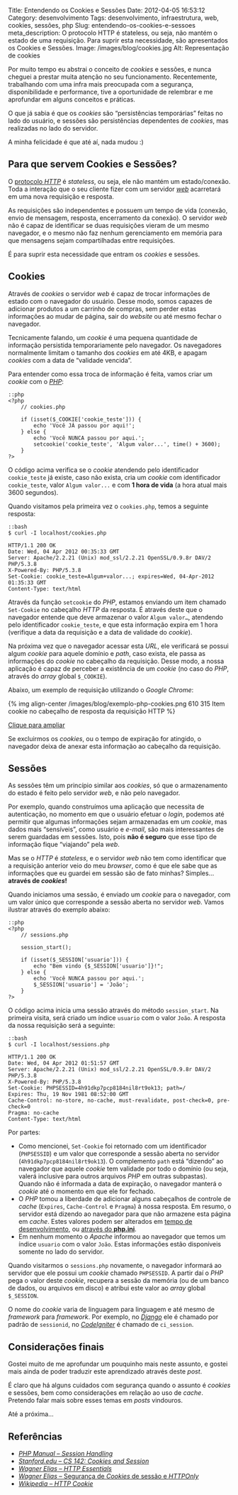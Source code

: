 Title: Entendendo os Cookies e Sessões
Date: 2012-04-05 16:53:12
Category: desenvolvimento
Tags: desenvolvimento, infraestrutura, web, cookies, sessões, php
Slug: entendendo-os-cookies-e-sessoes
meta_description: O protocolo HTTP é stateless, ou seja, não mantém o estado de uma requisição. Para suprir esta necessidade, são apresentados os Cookies e Sessões.
Image: /images/blog/cookies.jpg
Alt: Representação de cookies

Por muito tempo eu abstrai o conceito de
_cookies_ e sessões, e nunca cheguei a prestar muita atenção no seu
funcionamento. Recentemente, trabalhando com uma infra mais preocupada
com a segurança, disponibilidade e performance, tive a oportunidade de
relembrar e me aprofundar em alguns conceitos e práticas.

<!-- PELICAN_END_SUMMARY -->

O que já sabia é que os _cookies_ são “persistências temporárias” feitas
no lado do usuário, e sessões são persistências dependentes de
_cookies_, mas realizadas no lado do servidor.

A minha felicidade é que até aí, nada mudou :)

## Para que servem Cookies e Sessões?

O [protocolo *HTTP*][] é _stateless_, ou seja, ele não mantém um
estado/conexão. Toda a interação que o seu cliente fizer com um servidor
[*web*][] acarretará em uma nova requisição e resposta.

As requisições são independentes e possuem um tempo de vida (conexão,
envio de mensagem, resposta, encerramento da conexão). O servidor _web_
não é capaz de identificar se duas requisições vieram de um mesmo
navegador, e o mesmo não faz nenhum gerenciamento em memória para que
mensagens sejam compartilhadas entre requisições.

É para suprir esta necessidade que entram os _cookies_ e sessões.

## Cookies

Através de _cookies_ o servidor _web_ é capaz de trocar informações de
estado com o navegador do usuário. Desse modo, somos capazes de
adicionar produtos a um carrinho de compras, sem perder estas
informações ao mudar de página, sair do _website_ ou até mesmo fechar o
navegador.

Tecnicamente falando, um _cookie_ é uma pequena quantidade de informação
persistida temporariamente pelo navegador. Os navegadores normalmente
limitam o tamanho dos _cookies_ em até 4KB, e apagam _cookies_ com a
data de “validade vencida”.

Para entender como essa troca de informação é feita, vamos criar um
_cookie_ com o [*PHP*][]:

    ::php
    <?php
        // cookies.php

        if (isset($_COOKIE['cookie_teste'])) {
            echo 'Você JÁ passou por aqui!';
        } else {
            echo 'Você NUNCA passou por aqui.';
            setcookie('cookie_teste', 'Algum valor...', time() + 3600);
        }
    ?>

O código acima verifica se o _cookie_ atendendo pelo identificador
`cookie_teste` já existe, caso não exista, cria um _cookie_ com
identificador `cookie_teste`, valor `Algum valor...` e com **1
hora de vida** (a hora atual mais 3600 segundos).

Quando visitamos pela primeira vez o `cookies.php`, temos a seguinte
resposta:

    ::bash
    $ curl -I localhost/cookies.php

    HTTP/1.1 200 OK
    Date: Wed, 04 Apr 2012 00:35:33 GMT
    Server: Apache/2.2.21 (Unix) mod_ssl/2.2.21 OpenSSL/0.9.8r DAV/2 PHP/5.3.8
    X-Powered-By: PHP/5.3.8
    Set-Cookie: cookie_teste=Algum+valor...; expires=Wed, 04-Apr-2012 01:35:33 GMT
    Content-Type: text/html

Através da função `setcookie` do _PHP_, estamos enviando um item
chamado `Set-Cookie` no cabeçalho _HTTP_ da resposta. É através deste
que o navegador entende que deve armazenar o valor `Algum valor…`,
atendendo pelo identificador `cookie_teste`, e que esta informação
expira em 1 hora (verifique a data da requisição e a data de validade do
_cookie_).

Na próxima vez que o navegador acessar esta _URL_, ele verificará se
possui algum _cookie_ para aquele domínio e _path_, caso exista, ele
passa as informações do _cookie_ no cabeçalho da requisição. Desse modo,
a nossa aplicação é capaz de perceber a existência de um _cookie_ (no
caso do _PHP_, através do _array_ global `$_COOKIE`).

Abaixo, um exemplo de requisição utilizando o _Google Chrome_:

{% img align-center /images/blog/exemplo-php-cookies.png 610 315 Item cookie no cabeçalho de resposta da requisição HTTP %}

[Clique para ampliar](/images/blog/exemplo-php-cookies.png)

Se excluirmos os _cookies_, ou o tempo de expiração for atingido, o
navegador deixa de anexar esta informação ao cabeçalho da requisição.

## Sessões

As sessões têm um princípio similar aos _cookies_, só que o
armazenamento do estado é feito pelo servidor _web_, e não pelo
navegador.

Por exemplo, quando construímos uma aplicação que necessita de
autenticação, no momento em que o usuário efetuar o _login_, podemos até
permitir que algumas informações sejam armazenadas em um _cookie_, mas
dados mais “sensíveis”, como usuário e _e-mail_, são mais interessantes
de serem guardadas em sessões. Isto, pois **não é seguro** que esse tipo
de informação fique “viajando” pela _web_.

Mas se o _HTTP_ é _stateless_, e o servidor _web_ não tem como
identificar que a requisição anterior veio do meu _browser_, como é que
ele sabe que as informações que eu guardei em sessão são de fato minhas?
Simples… **através de _cookies_!**

Quando iniciamos uma sessão, é enviado um _cookie_ para o navegador, com
um valor único que corresponde a sessão aberta no servidor _web_. Vamos
ilustrar através do exemplo abaixo:

    ::php
    <?php
        // sessions.php

        session_start();

        if (isset($_SESSION['usuario'])) {
            echo "Bem vindo {$_SESSION['usuario']}!";
        } else {
            echo 'Você NUNCA passou por aqui.';
            $_SESSION['usuario'] = 'João';
        }
    ?>

O código acima inicia uma sessão através do método `session_start`.
Na primeira visita, será criado um índice `usuario` com o valor
`João`. A resposta da nossa requisição será a seguinte:

    ::bash
    $ curl -I localhost/sessions.php

    HTTP/1.1 200 OK
    Date: Wed, 04 Apr 2012 01:51:57 GMT
    Server: Apache/2.2.21 (Unix) mod_ssl/2.2.21 OpenSSL/0.9.8r DAV/2 PHP/5.3.8
    X-Powered-By: PHP/5.3.8
    Set-Cookie: PHPSESSID=4h91dkp7pcp8184nil8rt9ok13; path=/
    Expires: Thu, 19 Nov 1981 08:52:00 GMT
    Cache-Control: no-store, no-cache, must-revalidate, post-check=0, pre-check=0
    Pragma: no-cache
    Content-Type: text/html

Por partes:

- Como mencionei, `Set-Cookie` foi retornado com um identificador
  (`PHPSESSID`) e um valor que corresponde a sessão aberta no
  servidor (`4h91dkp7pcp8184nil8rt9ok13`). O complemento `path`
  está “dizendo” ao navegador que aquele _cookie_ tem validade por
  todo o domínio (ou seja, valerá inclusive para outros arquivos _PHP_
  em outras subpastas). Quando não é informada a data de expiração, o
  navegador manterá o _cookie_ até o momento em que ele for fechado.
- O _PHP_ tomou a liberdade de adicionar alguns cabeçalhos de controle
  de _cache_ (`Expires`, `Cache-Control` e `Pragma`) à nossa
  resposta. Em resumo, o servidor está dizendo ao navegador para que
  não armazene esta página em _cache_. Estes valores podem ser
  alterados em [tempo de desenvolvimento][], ou [através do **php.ini**][].
- Em nenhum momento o _Apache_ informou ao navegador que temos um
  índice `usuario` com o valor `João`. Estas informações estão
  disponíveis somente no lado do servidor.

Quando visitarmos o `sessions.php` novamente, o navegador informará ao
servidor que ele possui um _cookie_ chamado `PHPSESSID`. A partir daí
o _PHP_ pega o valor deste _cookie_, recupera a sessão da memória (ou de
um banco de dados, ou arquivos em disco) e atribui este valor ao _array_
global `$_SESSION`.

O nome do _cookie_ varia de linguagem para linguagem e até mesmo de
_framework_ para _framework_. Por exemplo, no [*Django*][] ele é chamado
por padrão de `sessionid`, no [*CodeIgniter*][] é chamado de
`ci_session`.

## Considerações finais

Gostei muito de me aprofundar um pouquinho mais neste assunto, e gostei
mais ainda de poder traduzir este aprendizado através deste _post_.

É claro que há alguns cuidados com segurança quando o assunto é
_cookies_ e sessões, bem como considerações em relação ao uso de
_cache_. Pretendo falar mais sobre esses temas em _posts_ vindouros.

Até a próxima…

## Referências

- [*PHP Manual – Session Handling*][]
- [*Stanford.edu – CS 142: Cookies and Session*][]
- [*Wagner Elias* – *HTTP Essentials*][]
- [*Wagner Elias* – Segurança de *Cookies* de sessão e *HTTPOnly*][]
- [*Wikipedia – HTTP Cookie*][]

[protocolo *http*]: http://wagnerelias.com/2009/02/06/http-essentials/ "Conheça mais sobre o protocolo HTTP"
[*web*]: {tag}web "Leia mais sobre Web"
[*php*]: {tag}php "Leia mais sobre PHP"
[tempo de desenvolvimento]: http://www.php.net/manual/en/ref.session.php "PHP: Session functions"
[através do **php.ini**]: http://www.php.net/manual/en/session.configuration.php "PHP: Runtime configuration"
[*django*]: {tag}django "Leia mais sobre Django"
[*codeigniter*]: {tag}codeigniter "Leia mais sobre CodeIgniter"
[*php manual – session handling*]: http://www.php.net/manual/en/book.session.php "Confira a documentação oficial do PHP que fala sobre Sessões"
[*stanford.edu – cs 142: cookies and session*]: http://www.stanford.edu/~ouster/cgi-bin/cs142-fall10/lecture.php?topic=cookie "Material resumido, mas muito bom, sobre sessões e Cookies"
[*wagner elias* – *http essentials*]: http://wagnerelias.com/2009/02/06/http-essentials/ "Wagner nos apresenta de forma objetiva o funcionamento do protocolo HTTP"
[*wagner elias* – segurança de *cookies* de sessão e *httponly*]: http://wagnerelias.com/2009/04/21/seguranca-de-cookies-de-sessao-e-httponly/ "Entenda as falhas de segurança apresentadas com o uso de sessões e cookies"
[*wikipedia – http cookie*]: http://en.wikipedia.org/wiki/HTTP_cookie "Leia este bom artigo em inglês sobre Cookies"
